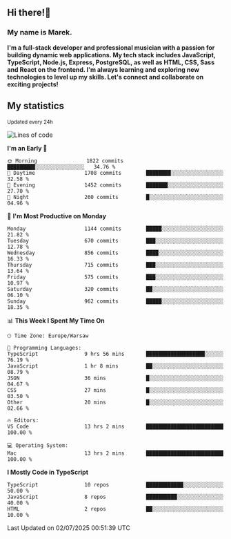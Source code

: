 ## Hi there!👋 ##
### My name is Marek. ###

**I'm a full-stack developer and professional musician with a passion for building dynamic web applications. My tech stack includes JavaScript, TypeScript, Node.js, Express, PostgreSQL, as well as HTML, CSS, Sass and React on the frontend. I'm always learning and exploring new technologies to level up my skills. Let's connect and collaborate on exciting projects!**

## My statistics ##
<sub>Updated every 24h</sub>
<!--START_SECTION:waka-->
![Lines of code](https://img.shields.io/badge/From%20Hello%20World%20I%27ve%20Written-649.5%20thousand%20lines%20of%20code-blue)

**I'm an Early 🐤** 

```text
🌞 Morning                1822 commits        █████████░░░░░░░░░░░░░░░░   34.76 % 
🌆 Daytime                1708 commits        ████████░░░░░░░░░░░░░░░░░   32.58 % 
🌃 Evening                1452 commits        ███████░░░░░░░░░░░░░░░░░░   27.70 % 
🌙 Night                  260 commits         █░░░░░░░░░░░░░░░░░░░░░░░░   04.96 % 
```
📅 **I'm Most Productive on Monday** 

```text
Monday                   1144 commits        █████░░░░░░░░░░░░░░░░░░░░   21.82 % 
Tuesday                  670 commits         ███░░░░░░░░░░░░░░░░░░░░░░   12.78 % 
Wednesday                856 commits         ████░░░░░░░░░░░░░░░░░░░░░   16.33 % 
Thursday                 715 commits         ███░░░░░░░░░░░░░░░░░░░░░░   13.64 % 
Friday                   575 commits         ███░░░░░░░░░░░░░░░░░░░░░░   10.97 % 
Saturday                 320 commits         ██░░░░░░░░░░░░░░░░░░░░░░░   06.10 % 
Sunday                   962 commits         █████░░░░░░░░░░░░░░░░░░░░   18.35 % 
```


📊 **This Week I Spent My Time On** 

```text
🕑︎ Time Zone: Europe/Warsaw

💬 Programming Languages: 
TypeScript               9 hrs 56 mins       ███████████████████░░░░░░   76.19 % 
JavaScript               1 hr 8 mins         ██░░░░░░░░░░░░░░░░░░░░░░░   08.79 % 
JSON                     36 mins             █░░░░░░░░░░░░░░░░░░░░░░░░   04.67 % 
CSS                      27 mins             █░░░░░░░░░░░░░░░░░░░░░░░░   03.50 % 
Other                    20 mins             █░░░░░░░░░░░░░░░░░░░░░░░░   02.66 % 

🔥 Editors: 
VS Code                  13 hrs 2 mins       █████████████████████████   100.00 % 

💻 Operating System: 
Mac                      13 hrs 2 mins       █████████████████████████   100.00 % 
```

**I Mostly Code in TypeScript** 

```text
TypeScript               10 repos            ████████████░░░░░░░░░░░░░   50.00 % 
JavaScript               8 repos             ██████████░░░░░░░░░░░░░░░   40.00 % 
HTML                     2 repos             ██░░░░░░░░░░░░░░░░░░░░░░░   10.00 % 
```




 Last Updated on 02/07/2025 00:51:39 UTC
<!--END_SECTION:waka-->

<!--
**MarekSax/MarekSax** is a ✨ _special_ ✨ repository because its `README.md` (this file) appears on your GitHub profile.

Here are some ideas to get you started:

- 🔭 I’m currently working on ...
- 🌱 I’m currently learning ...
- 👯 I’m looking to collaborate on ...
- 🤔 I’m looking for help with ...
- 💬 Ask me about ...
- 📫 How to reach me: ...
- 😄 Pronouns: ...
- ⚡ Fun fact: ...
-->
